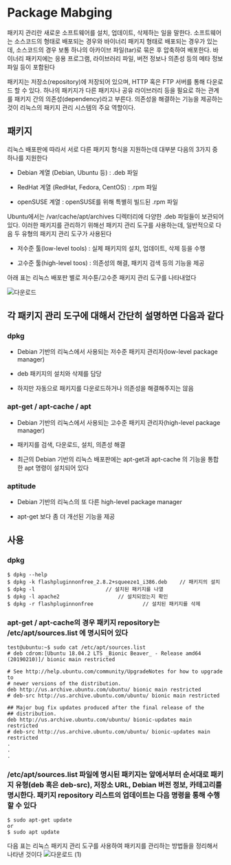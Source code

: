 # Package Mabging

패키지 관리란 새로운 소프트웨어를 설치, 업데이트, 삭제하는 일을 말한다. 소프트웨어는 소스코드의 형태로 배포되는 경우와 바이너리 패키지 형태로 배포되는 경우가 있는데, 소스코드의 경우 보통 하나의 아카이브 파일(tar)로 묶은 후 압축하여 배포한다. 바이너리 패키지에는 응용 프로그램, 라이브러리 파일, 버전 정보나 의존성 등의 메타 정보 파일 등이 포함된다

 

패키지는 저장소(repository)에 저장되어 있으며, HTTP 혹은 FTP 서버를 통해 다운로드 할 수 있다. 하나의 패키지가 다른 패키지나 공유 라이브러리 등을 필요로 하는 관계를 패키지 간의 의존성(dependency)라고 부른다. 의존성을 해결하는 기능을 제공하는 것이 리눅스의 패키지 관리 시스템의 주요 역할이다.


## 패키지 

리눅스 배포판에 따라서 서로 다른 패키지 형식을 지원하는데 대부분 다음의 3가지 중 하나를 지원한다


- Debian 계열 (Debian, Ubuntu 등) : .deb 파일

- RedHat 계열 (RedHat, Fedora, CentOS) : .rpm 파일

- openSUSE 계열 : openSUSE를 위해 특별히 빌드된 .rpm 파일

Ubuntu에서는 /var/cache/apt/archives 디렉터리에 다양한 .deb 파일들이 보관되어 있다. 이러한 패키지를 관리하기 위해선 패키지 관리 도구를 사용하는데, 일반적으로 다음 두 유형의 패키지 관리 도구가 사용된다

 

- 저수준 툴(low-level tools) : 실제 패키지의 설치, 업데이트, 삭제 등을 수행

- 고수준 툴(high-level toos) : 의존성의 해결, 패키지 검색 등의 기능을 제공

 

아래 표는 리눅스 배포판 별로 저수툰/고수준 패키지 관리 도구를 나타내었다

![다운로드](https://user-images.githubusercontent.com/88940298/146100740-3081f1dd-91af-4881-b447-1e8f94e9fbb7.png)


## 각 패키지 관리 도구에 대해서 간단히 설명하면 다음과 같다

### dpkg

- Debian 기반의 리눅스에서 사용되는 저수준 패키지 관리자(low-level package manager)

- deb 패키지의 설치와 삭제를 담당

- 하지만 자동으로 패키지를 다운로드하거나 의존성을 해결해주지는 않음

### apt-get / apt-cache / apt

- Debian 기반의 리눅스에서 사용되는 고수준 패키지 관리자(high-level package manager)

- 패키지를 검색, 다운로드, 설치, 의존성 해결

- 최근의 Debian 기반의 리눅스 배포판에는 apt-get과 apt-cache 의 기능을 통합한 apt 명령이 설치되어 있다

### aptitude

- Debian 기반의 리눅스의 또 다른 high-level package manager

- apt-get 보다 좀 더 개선된 기능을 제공

## 사용 
### dpkg
```
$ dpkg --help
$ dpkg -k flashpluginnonfree_2.8.2+squeeze1_i386.deb	// 패키지의 설치
$ dpkg -l						// 설치된 패키지를 나열
$ dpkg -l apache2					// 설치되었는지 확인
$ dpkg -r flashpluginnonfree				// 설치된 패키지를 삭제
```

### apt-get / apt-cache의 경우 패키지 repository는 /etc/apt/sources.list 에 명시되어 있다

```
test@ubuntu:~$ sudo cat /etc/apt/sources.list
# deb cdrom:[Ubuntu 18.04.2 LTS _Bionic Beaver_ - Release amd64 (20190210)]/ bionic main restricted

# See http://help.ubuntu.com/community/UpgradeNotes for how to upgrade to
# newer versions of the distribution.
deb http://us.archive.ubuntu.com/ubuntu/ bionic main restricted
# deb-src http://us.archive.ubuntu.com/ubuntu/ bionic main restricted

## Major bug fix updates produced after the final release of the
## distribution.
deb http://us.archive.ubuntu.com/ubuntu/ bionic-updates main restricted
# deb-src http://us.archive.ubuntu.com/ubuntu/ bionic-updates main restricted
.
.
.
```
### /etc/apt/sources.list 파일에 명시된 패키지는 앞에서부터 순서대로 패키지 유형(deb 혹은 deb-src), 저장소 URL, Debian 버전 정보, 카테고리를 명시한다. 패키지 repository 리스트의 업데이트는 다음 명령을 통해 수행할 수 있다

```
$ sudo apt-get update
or
$ sudo apt update

```

다음 표는 리눅스 패키지 관리 도구를 사용하여 패키지를 관리하는 방법들을 정리해서 나타낸 것이다
![다운로드 (1)](https://user-images.githubusercontent.com/88940298/146101031-734b0bfe-ee7f-42dc-9c38-c8843fffddb3.png)


